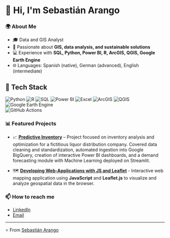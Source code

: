 # 👋 Hi, I'm Sebastián Arango  

### 🌍 About Me  
- 🎓 Data and GIS Analyst   
- 🌱 Passionate about **GIS, data analysis, and sustainable solutions**  
- 💻 Experience with **SQL, Python, Power BI, R, ArcGIS, QGIS, Google Earth Engine**  
- 🌐 Languages: Spanish (native), German (advanced), English (intermediate)  

## 🚀 Tech Stack  

![Python](https://img.shields.io/badge/Python-3776AB?style=for-the-badge&logo=python&logoColor=white) 
![R](https://img.shields.io/badge/R-276DC3?style=for-the-badge&logo=r&logoColor=white) 
![SQL](https://img.shields.io/badge/SQL-4479A1?style=for-the-badge&logo=postgresql&logoColor=white) 
![Power BI](https://img.shields.io/badge/PowerBI-F2C811?style=for-the-badge&logo=powerbi&logoColor=black) 
![Excel](https://img.shields.io/badge/Excel-217346?style=for-the-badge&logo=microsoft-excel&logoColor=white) 
![ArcGIS](https://img.shields.io/badge/ArcGIS-4479A1?style=for-the-badge&logo=esri&logoColor=white) 
![QGIS](https://img.shields.io/badge/QGIS-589632?style=for-the-badge&logo=qgis&logoColor=white) 
![Google Earth Engine](https://img.shields.io/badge/Google%20Earth%20Engine-4285F4?style=for-the-badge&logo=googleearth&logoColor=white)  
![GitHub Actions](https://img.shields.io/badge/GitHub_Actions-2088FF?style=for-the-badge&logo=github-actions&logoColor=white)  

### 📊 Featured Projects  
- 📈 **[Predictive Inventory](https://github.com/sebasarangot96/inventario_predictivo)**  – Project focused on inventory analysis and optimization for a fictitious liquor distribution company.
Covered data cleaning and standardization, automated ingestion into Google BigQuery, creation of interactive Power BI dashboards, and a demand forecasting module with Machine Learning deployed on Streamlit.

- 🗺️ **[Developing Web-Applications with JS and Leaflet](https://github.com/sebasarangot96/JSandLeafletModule_GIS)** -   Interactive web mapping application using **JavaScript** and **Leaflet.js** to visualize and analyze geospatial data in the browser. 

### 📫 How to reach me  
- [LinkedIn](https://www.linkedin.com/in/sebasti%C3%A1n-arango-trujillo-0212b622b/)  
- [Email](mailto:sebastian5757@hotmail.com)  

---

⭐️ From [Sebastián Arango](https://github.com/sebasarangot96)
